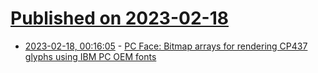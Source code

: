 # [Published on 2023-02-18](index.md)

* [2023-02-18, 00:16:05](https://news.ycombinator.com/item?id=34842437) - [PC Face: Bitmap arrays for rendering CP437 glyphs using IBM PC OEM fonts](https://github.com/susam/pcface)
